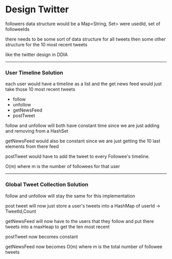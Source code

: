

# Design Twitter

followers data structure would be a Map<String, Set<String>>
    were usedId, set of followeeIds 

there needs to be some sort of data structure for all tweets
then some other structure for the 10 most recent tweets 

like the twitter design in  DDIA 

---
### User Timeline Solution

each user would have a timeline as a list and the get news feed would just take those 10 most recent tweets

* follow
* unfollow
* getNewsFeed
* postTweet

follow and unfollow will both have constant time since we are just adding and removing from a HashSet

getNewsFeed would also be constant since we are just getting the 10 last elements from there feed

postTweet would have to add the tweet to every Followee's timeline.

O(m) where m is the number of followees for that user

---

### Global Tweet Collection Solution 

follow and unfollow will stay the same for this implementation

post tweet will now just store a user's tweets into a HashMap of userId -> TweetId,Count

getNewsFeed will now have to the users that they follow and put there tweets into a maxHeap to get the ten most recent

postTweet now becomes constant

getNewsFeed now becomes O(m) where m is the total number of followee tweets



